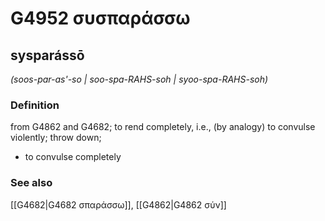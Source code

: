 # G4952 συσπαράσσω

## sysparássō

_(soos-par-as'-so | soo-spa-RAHS-soh | syoo-spa-RAHS-soh)_

### Definition

from G4862 and G4682; to rend completely, i.e., (by analogy) to convulse violently; throw down; 

- to convulse completely

### See also

[[G4682|G4682 σπαράσσω]], [[G4862|G4862 σύν]]
